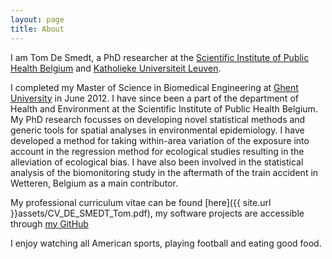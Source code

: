 ```yaml
---
layout: page
title: About
---
```


I am Tom De Smedt, a PhD researcher at the <a href="http://www.wiv-isp.be/">Scientific Institute of Public Health Belgium</a> and <a href="http://www.kuleuven.be">Katholieke Universiteit Leuven</a>.

I completed my Master of Science in Biomedical Engineering at <a href="http://www.ugent.be/">Ghent University</a> in June 2012. I have since been a part of the department of Health and Environment at the Scientific Institute of Public Health Belgium. My PhD research focusses on developing novel statistical methods and generic tools for spatial analyses in environmental epidemiology. I have developed a method for taking within-area variation of the exposure into account in the regression method for ecological studies resulting in the alleviation of ecological bias. I have also been involved in the statistical analysis of the biomonitoring study in the aftermath of the train accident in Wetteren, Belgium as a main contributor.

My professional curriculum vitae can be found [here]({{ site.url }}assets/CV_DE_SMEDT_Tom.pdf), my software projects are accessible through <a href="https://github.com/tdesmedt/">my GitHub</a>

I enjoy watching all American sports, playing football and eating good food.

